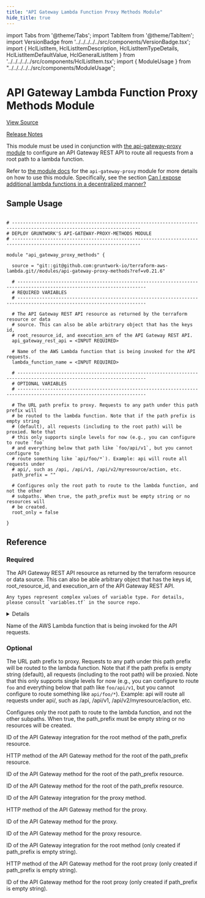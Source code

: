 ```yaml
---
title: "API Gateway Lambda Function Proxy Methods Module"
hide_title: true
---
```


import Tabs from '@theme/Tabs';
import TabItem from '@theme/TabItem';
import VersionBadge from '../../../../../src/components/VersionBadge.tsx';
import { HclListItem, HclListItemDescription, HclListItemTypeDetails, HclListItemDefaultValue, HclGeneralListItem } from '../../../../../src/components/HclListItem.tsx';
import { ModuleUsage } from "../../../../../src/components/ModuleUsage";

<VersionBadge repoTitle="AWS Lambda" version="0.21.6" />

# API Gateway Lambda Function Proxy Methods Module

<a href="https://github.com/gruntwork-io/terraform-aws-lambda/tree/main/modules/api-gateway-proxy-methods" className="link-button" title="View the source code for this module in GitHub.">View Source</a>

<a href="https://github.com/gruntwork-io/terraform-aws-lambda/releases?q=" className="link-button" title="Release notes for only the service catalog versions which impacted this service.">Release Notes</a>

This module must be used in conjunction with [the api-gateway-proxy module](https://github.com/gruntwork-io/terraform-aws-lambda/tree/main/modules/api-gateway-proxy) to configure an API
Gateway REST API to route all requests from a root path to a lambda function.

Refer to [the module docs](https://github.com/gruntwork-io/terraform-aws-lambda/tree/main/modules/api-gateway-proxy/README.md) for the `api-gateway-proxy` module for more details on how to
use this module. Specifically, see the section [Can I expose additional lambda functions in a decentralized
manner?](https://github.com/gruntwork-io/terraform-aws-lambda/tree/main/modules/api-gateway-proxy/core-concepts.md#can-i-expose-additional-lambda-functions-in-a-decentralized-manner)

## Sample Usage

<ModuleUsage>

```hcl title="main.tf"

# ---------------------------------------------------------------------------------------------------------------------
# DEPLOY GRUNTWORK'S API-GATEWAY-PROXY-METHODS MODULE
# ---------------------------------------------------------------------------------------------------------------------

module "api_gateway_proxy_methods" {

  source = "git::git@github.com:gruntwork-io/terraform-aws-lambda.git//modules/api-gateway-proxy-methods?ref=v0.21.6"

  # ---------------------------------------------------------------------------------------------------------------------
  # REQUIRED VARIABLES
  # ---------------------------------------------------------------------------------------------------------------------

  # The API Gateway REST API resource as returned by the terraform resource or data
  # source. This can also be able arbitrary object that has the keys id,
  # root_resource_id, and execution_arn of the API Gateway REST API.
  api_gateway_rest_api = <INPUT REQUIRED>

  # Name of the AWS Lambda function that is being invoked for the API requests.
  lambda_function_name = <INPUT REQUIRED>

  # ---------------------------------------------------------------------------------------------------------------------
  # OPTIONAL VARIABLES
  # ---------------------------------------------------------------------------------------------------------------------

  # The URL path prefix to proxy. Requests to any path under this path prefix will
  # be routed to the lambda function. Note that if the path prefix is empty string
  # (default), all requests (including to the root path) will be proxied. Note that
  # this only supports single levels for now (e.g., you can configure to route `foo`
  # and everything below that path like `foo/api/v1`, but you cannot configure to
  # route something like `api/foo/*`). Example: api will route all requests under
  # api/, such as /api, /api/v1, /api/v2/myresource/action, etc.
  path_prefix = ""

  # Configures only the root path to route to the lambda function, and not the other
  # subpaths. When true, the path_prefix must be empty string or no resources will
  # be created.
  root_only = false

}

```

</ModuleUsage>




## Reference

<Tabs>
<TabItem value="inputs" label="Inputs" default>

### Required

<HclListItem name="api_gateway_rest_api" requirement="required" type="any">
<HclListItemDescription>

The API Gateway REST API resource as returned by the terraform resource or data source. This can also be able arbitrary object that has the keys id, root_resource_id, and execution_arn of the API Gateway REST API.

</HclListItemDescription>
<HclListItemTypeDetails>

```hcl
Any types represent complex values of variable type. For details, please consult `variables.tf` in the source repo.
```

</HclListItemTypeDetails>
<HclGeneralListItem title="More Details">
<details>


```hcl

   Ideally we can define an object type, but that would require defining every attribute of the API Gateway REST API
   resource, which can be painful if you can't pass through the entire resource (e.g., as in terragrunt dependencies).

```
</details>

</HclGeneralListItem>
</HclListItem>

<HclListItem name="lambda_function_name" requirement="required" type="string">
<HclListItemDescription>

Name of the AWS Lambda function that is being invoked for the API requests.

</HclListItemDescription>
</HclListItem>

### Optional

<HclListItem name="path_prefix" requirement="optional" type="string">
<HclListItemDescription>

The URL path prefix to proxy. Requests to any path under this path prefix will be routed to the lambda function. Note that if the path prefix is empty string (default), all requests (including to the root path) will be proxied. Note that this only supports single levels for now (e.g., you can configure to route `foo` and everything below that path like `foo/api/v1`, but you cannot configure to route something like `api/foo/*`). Example: api will route all requests under api/, such as /api, /api/v1, /api/v2/myresource/action, etc.

</HclListItemDescription>
<HclListItemDefaultValue defaultValue="&quot;&quot;"/>
</HclListItem>

<HclListItem name="root_only" requirement="optional" type="bool">
<HclListItemDescription>

Configures only the root path to route to the lambda function, and not the other subpaths. When true, the path_prefix must be empty string or no resources will be created.

</HclListItemDescription>
<HclListItemDefaultValue defaultValue="false"/>
</HclListItem>

</TabItem>
<TabItem value="outputs" label="Outputs">

<HclListItem name="path_prefix_root_integration_id">
<HclListItemDescription>

ID of the API Gateway integration for the root method of the path_prefix resource.

</HclListItemDescription>
</HclListItem>

<HclListItem name="path_prefix_root_method_http_method">
<HclListItemDescription>

HTTP method of the API Gateway method for the root of the path_prefix resource.

</HclListItemDescription>
</HclListItem>

<HclListItem name="path_prefix_root_method_id">
<HclListItemDescription>

ID of the API Gateway method for the root of the path_prefix resource.

</HclListItemDescription>
</HclListItem>

<HclListItem name="path_prefix_root_resource_id">
<HclListItemDescription>

ID of the API Gateway method for the root of the path_prefix resource.

</HclListItemDescription>
</HclListItem>

<HclListItem name="proxy_integration_id">
<HclListItemDescription>

ID of the API Gateway integration for the proxy method.

</HclListItemDescription>
</HclListItem>

<HclListItem name="proxy_method_http_method">
<HclListItemDescription>

HTTP method of the API Gateway method for the proxy.

</HclListItemDescription>
</HclListItem>

<HclListItem name="proxy_method_id">
<HclListItemDescription>

ID of the API Gateway method for the proxy.

</HclListItemDescription>
</HclListItem>

<HclListItem name="proxy_resource_id">
<HclListItemDescription>

ID of the API Gateway method for the proxy resource.

</HclListItemDescription>
</HclListItem>

<HclListItem name="root_intergration_id">
<HclListItemDescription>

ID of the API Gateway integration for the root method (only created if path_prefix is empty string).

</HclListItemDescription>
</HclListItem>

<HclListItem name="root_method_http_method">
<HclListItemDescription>

HTTP method of the API Gateway method for the root proxy (only created if path_prefix is empty string).

</HclListItemDescription>
</HclListItem>

<HclListItem name="root_method_id">
<HclListItemDescription>

ID of the API Gateway method for the root proxy (only created if path_prefix is empty string).

</HclListItemDescription>
</HclListItem>

</TabItem>
</Tabs>


<!-- ##DOCS-SOURCER-START
{
  "originalSources": [
    "https://github.com/gruntwork-io/terraform-aws-lambda/tree/main/modules/api-gateway-proxy-methods/readme.md",
    "https://github.com/gruntwork-io/terraform-aws-lambda/tree/main/modules/api-gateway-proxy-methods/variables.tf",
    "https://github.com/gruntwork-io/terraform-aws-lambda/tree/main/modules/api-gateway-proxy-methods/outputs.tf"
  ],
  "sourcePlugin": "module-catalog-api",
  "hash": "c12f12dbb1465d0d031232e25282d11c"
}
##DOCS-SOURCER-END -->
